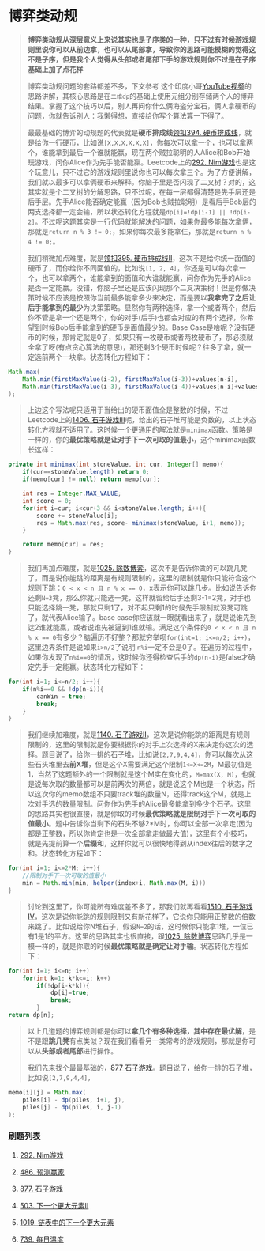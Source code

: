 # 博弈类动规

>**博弈类动规从深层意义上来说其实也是子序类的一种，只不过有时候游戏规则里说你可以从前边拿，也可以从尾部拿，导致你的思路可能模糊的觉得这不是子序，但是我个人觉得从头部或者尾部下手的游戏规则你不过是在子序基础上加了点花样**
>
>博弈类动规问题的套路都差不多，下文参考 这个印度小哥[YouTube视频](https://www.youtube.com/watch?v=WxpIHvsu1RI)的思路讲解，其核心思路是在`二维dp`的基础上使用元组分别存储两个人的博弈结果。掌握了这个技巧以后，别人再问你什么俩海盗分宝石，俩人拿硬币的问题，你就告诉别人：我懒得想，直接给你写个算法算一下得了。
>
> 最最基础的博弈的动规题的代表就是**硬币排成线**[领扣394. 硬币排成线](https://www.lintcode.com/problem/394/)，就是给你一行硬币，比如说`[X,X,X,X,X,X]`，你每次可以拿一个，也可以拿两个，谁能拿到最后一个谁就能赢，现在两个贼拉聪明的人Alice和Bob开始玩游戏，问你Alice作为先手能否能赢。Leetcode上的[292. Nim游戏](#Nim游戏)也是这个玩意儿，只不过它的游戏规则里说你也可以每次拿三个。为了方便讲解，我们就以最多可以拿俩硬币来解释。你脑子里是否闪现了二叉树？对的，这其实就是个二叉树的分解思路，只不过呢，在每一层都得清楚是先手层还是后手层。先手Alice能否确定能赢（因为Bob也贼拉聪明）是看后手Bob层的两支选择都一定会输，所以状态转化方程就是`dp[i]=!dp[i-1] || !dp[i-2]`。不过呢这题其实是一行代码就能解决的问题，如果你最多能每次拿俩，那就是`return n % 3 != 0;`，如果你每次最多能拿仨，那就是`return n % 4 != 0;`。
>
> 我们稍微加点难度，就是[领扣395. 硬币排成线II](https://www.lintcode.com/problem/395/)，这次不是给你统一面值的硬币了，而你给你不同面值的，比如说`[1, 2, 4]`，你还是可以每次拿一个，也可以拿两个，谁能拿到的面值和大谁就能赢，问你作为先手的Alice是否一定能赢。没错，你脑子里还是应该闪现那个二叉决策树！但是你做决策时候不应该是按照你当前最多能拿多少来决定，而是要以**我拿完了之后让后手能拿到的最少**为决策策略。显然你有两种选择，拿一个或者两个，然后你不管是拿一个还是两个，你的对手(后手)也都会对应的有两个选择，你希望到时候Bob后手能拿到的硬币是面值最少的。Base Case是啥呢？没有硬币的时候，那肯定就是0了，如果只有一枚硬币或者两枚硬币了，那必须就全拿了呀(有点贪心算法的意思)，那还剩3个硬币时候呢？往多了拿，就一定选前两个一块拿。状态转化方程如下：
```java
Math.max(
    Math.min(firstMaxValue(i-2), firstMaxValue(i-3))+values[n-i],
    Math.min(firstMaxValue(i-3), firstMaxValue(i-4))+values[n-i]+values[n-i+1]
);
```
>上边这个写法呢只适用于当给出的硬币面值全是整数的时候，不过Leetcode上的[1406. 石子游戏III](https://www.lintcode.com/problem/395/)呢，给出的石子堆可能是负数的，以上状态转化方程就不适用了。这时候一个更通用的解法就是`minimax`函数。策略是一样的，你的**最优策略就是让对手下一次可取的值最小**，这个minimax函数长这样：
```java
private int minimax(int stoneValue, int cur, Integer[] memo){
    if(cur==stoneValue.length) return 0;
    if(memo[cur] != null) return memo[cur];

    int res = Integer.MAX_VALUE;
    int score = 0;
    for(int i=cur; i<cur+3 && i<stoneValue.length; i++){
        score += stoneValue[i];
        res = Math.max(res, score- minimax(stoneValue, i+1, memo));
    }

    return memo[cur] = res;
}
```
>
> 我们再加点难度，就是[1025. 除数博弈](https://leetcode.cn/problems/divisor-game/)，这次不是告诉你做的可以跳几凳了，而是说你能跳的距离是有规则限制的，这里的限制就是你只能符合这个规则下跳：`0 < x < n 且 n % x == 0`，x表示你可以跳几步。比如说告诉你还剩`N=3`凳，那么你就只能选一凳，这样就留给后手还剩3-1=2凳，对手也只能选择跳一凳，那就只剩1了，对不起只剩1的时候先手限制就没凳可跳了，就代表Alice输了。base case你应该就一眼就看出来了，就是说谁先到达2谁就能赢，或者说谁先被逼到1谁就输。满足这个条件的`0 < x < n 且 n % x == 0`有多少？脑遍历不好整？那就穷举呗`for(int=1; i<=n/2; i++)`，这里边界条件是说如果`i>n/2`了说明 `n%i`一定不会是0了。在遍历的过程中，如果你发现了`n%i==0`的情况，这时候你还得检查后手的`dp(n-i)`是false才确定先手一定能赢。状态转化方程如下：
```java
for(int i=1; i<=n/2; i++){
    if(n%i==0 && !dp(n-i)){
        canWin = true;
        break;
    }
}
```
> 我们继续加难度，就是[1140. 石子游戏II](https://leetcode.com/problems/stone-game-ii/)，这次是说你能跳的距离是有规则限制的，这里的限制就是你要根据你的对手上次选择的X来决定你这次的选择。题目说了，给你一排的石子堆，比如说`[2,7,9,4,4]`，你可以每次从这些石头堆里去**前X堆**，但是这个X需要满足这个限制`1<=X<=2M`，M最初值是1，当然了这题额外的一个限制就是这个M实在变化的，`M=max(X, M)`，也就是说每次取的数量都可以是前两次的两倍，就是说这个M也是一个状态，所以这次你的memo数组不只要track堆的数量N，还得track这个M，就是上次对手选的数量限制。问你作为先手的Alice最多能拿到多少个石子。这里的思路其实也很直接，就是你取的时候**最优策略就是限制对手下一次可取的值最小**。题中告诉你当剩下的石头不够2*M时，你可以全部一次拿走(因为都是正整数，所以你肯定也是一次全部拿走做最大值)，这里有个小技巧，就是先提前算一个**后缀和**，这样你就可以很快地得到从index往后的数字之和。状态转化方程如下：
```java
for(int i=1; i<=2*M; i++){
    //限制对手下一次可取的值最小
    min = Math.min(min, helper(index+i, Math.max(M, i)))
}
```
> 讨论到这里了，你可能所有难度差不多了，那我们就再看看[1510. 石子游戏IV](https://leetcode.com/problems/stone-game-iv/)，这次是说你能跳的规则限制又有新花样了，它说你只能用正整数的倍数来跳了。比如说给你N堆石子，假设`N=2`的话，这时候你只能拿1堆，一位已有1是1的平方。这里的思路其实也很直接，跟[1025. 除数博弈](https://leetcode.cn/problems/divisor-game/)思路几乎是一模一样的，就是你取的时候**最优策略就是确定让对手输**。状态转化方程如下：
```java
for(int i=1; i<=n; i++)
    for(int k=1; k*k<=i; k++)
        if(!dp[i-k*k]){
            dp[i]=true;
            break;
        }
return dp[n];
```
>
> 以上几道题的博弈规则都是你可以**拿几个有多种选择，其中存在最优解**，是不是跟**跳几凳**有点类似？现在我们看看另一类常考的游戏规则，那就是你可以从**头部或者尾部**进行操作。
>
> 我们先来找个最最基础的，[877 石子游戏](https://leetcode.cn/problems/stone-game/)。题目说了，给你一排的石子堆，比如说`[2,7,9,4,4]`，
```java
memo[i][j] = Math.max(
    piles[i] - dp(piles, i+1, j),
    piles[j] - dp(piles, i, j-1)
);
```
>
>
>
>

### 刷题列表
1. [292. Nim游戏](#Nim游戏)
1. [486. 预测赢家](#预测赢家)
1. [877. 石子游戏](#石子游戏)

1. [503. 下一个更大元素II](下一个更大元素II)
1. [1019. 链表中的下一个更大元素](https://leetcode.com/problems/remove-duplicate-letters/)
1. [739. 每日温度](#每日温度)